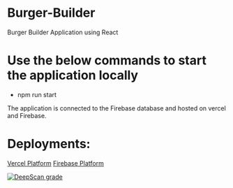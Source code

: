 # Burger-Builder
 Burger Builder Application using React

# Use the below commands to start the application locally
- npm run start

The application is connected to the Firebase database and hosted on vercel and Firebase.

# Deployments:

[Vercel Platform](https://burger-builder-xi.vercel.app/)
[Firebase Platform]()


[![DeepScan grade](https://deepscan.io/api/teams/9176/projects/11450/branches/170836/badge/grade.svg)](https://deepscan.io/dashboard#view=project&tid=9176&pid=11450&bid=170836)